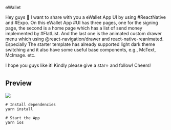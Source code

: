 eWallet

<!-- [Watch it on Youtube](https://youtu.be/mMW3kdh0PIE) -->

Hey guys 👋 I want to share with you a eWallet App UI by using #ReactNative and #Expo. On this eWallet App #UI has three pages, one for the signing page, the second is a home page which has a list of send money implemented by #FlatList. And the last one is the animated custom drawer menu which using @react-navigation/drawer and react-native-reanimated.  Especially The starter template has already supported light dark theme switching and it  also have some useful base components, e.g., McText, McImage. etc.

I hope you guys like it! Kindly please give a star⭐️ and follow! Cheers!



## Preview
![](intro.gif)


```
# Install dependencies
yarn install

# Start the App
yarn ios
```